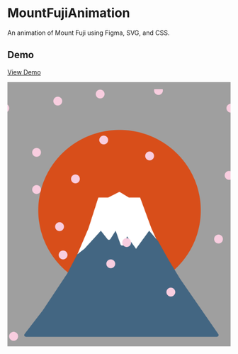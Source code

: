 # MountFujiAnimation
An animation of Mount Fuji using Figma, SVG, and CSS.

## Demo
[View Demo](https://tianyoudai.github.io/MountFujiAnimation/index.html)

![](./Screenshot.PNG)

